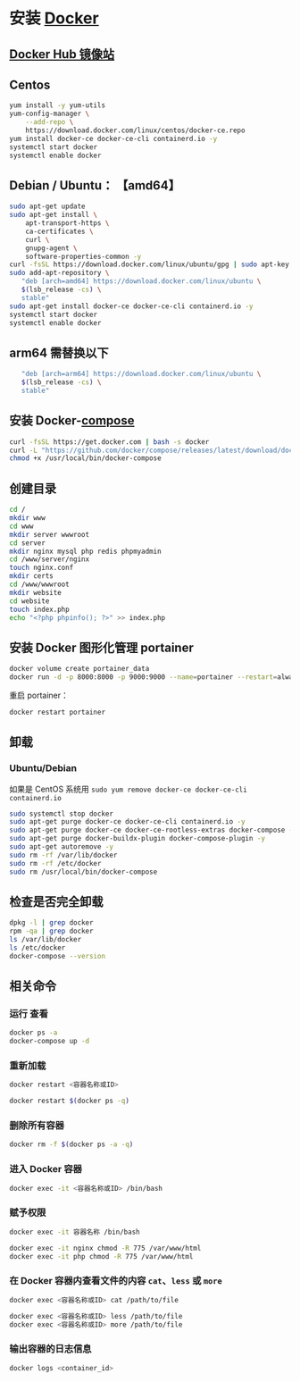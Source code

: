 # 安装 [Docker](https://www.docker.com/)

## [Docker Hub 镜像站](https://hub.docker.com/)

## Centos

```bash
yum install -y yum-utils
yum-config-manager \
    --add-repo \
    https://download.docker.com/linux/centos/docker-ce.repo
yum install docker-ce docker-ce-cli containerd.io -y
systemctl start docker
systemctl enable docker
```

## Debian / Ubuntu： 【amd64】

```bash
sudo apt-get update
sudo apt-get install \
    apt-transport-https \
    ca-certificates \
    curl \
    gnupg-agent \
    software-properties-common -y
curl -fsSL https://download.docker.com/linux/ubuntu/gpg | sudo apt-key add -
sudo add-apt-repository \
   "deb [arch=amd64] https://download.docker.com/linux/ubuntu \
   $(lsb_release -cs) \
   stable"
sudo apt-get install docker-ce docker-ce-cli containerd.io -y
systemctl start docker
systemctl enable docker
```

## arm64 需替换以下

```bash
   "deb [arch=arm64] https://download.docker.com/linux/ubuntu \
   $(lsb_release -cs) \
   stable"
```

## 安装 Docker-[compose](https://github.com/docker/compose)

```bash
curl -fsSL https://get.docker.com | bash -s docker
curl -L "https://github.com/docker/compose/releases/latest/download/docker-compose-$(uname -s)-$(uname -m)" -o /usr/local/bin/docker-compose
chmod +x /usr/local/bin/docker-compose
```

## 创建目录

```bash
cd /
mkdir www
cd www
mkdir server wwwroot 
cd server
mkdir nginx mysql php redis phpmyadmin
cd /www/server/nginx
touch nginx.conf
mkdir certs
cd /www/wwwroot
mkdir website
cd website
touch index.php
echo "<?php phpinfo(); ?>" >> index.php
```

## 安装 Docker 图形化管理 portainer

```bash
docker volume create portainer_data
docker run -d -p 8000:8000 -p 9000:9000 --name=portainer --restart=always -v /var/run/docker.sock:/var/run/docker.sock -v portainer_data:/data portainer/portainer-ce
```

重启 portainer：

```bash
docker restart portainer
```

## 卸载

### Ubuntu/Debian

如果是 CentOS 系统用 `sudo yum remove docker-ce docker-ce-cli containerd.io`

```bash
sudo systemctl stop docker
sudo apt-get purge docker-ce docker-ce-cli containerd.io -y
sudo apt-get purge docker-ce docker-ce-rootless-extras docker-compose -y
sudo apt-get purge docker-buildx-plugin docker-compose-plugin -y
sudo apt-get autoremove -y
sudo rm -rf /var/lib/docker
sudo rm -rf /etc/docker
sudo rm /usr/local/bin/docker-compose
```

## 检查是否完全卸载

```bash
dpkg -l | grep docker
rpm -qa | grep docker
ls /var/lib/docker
ls /etc/docker
docker-compose --version
```

## 相关命令

### 运行 查看

```bash
docker ps -a
docker-compose up -d
```

### 重新加载

```bash
docker restart <容器名称或ID>

docker restart $(docker ps -q)
```

### 删除所有容器

```bash
docker rm -f $(docker ps -a -q)
```

### 进入 Docker 容器

```bash
docker exec -it <容器名称或ID> /bin/bash
```

### 赋予权限

```bash
docker exec -it 容器名称 /bin/bash

docker exec -it nginx chmod -R 775 /var/www/html
docker exec -it php chmod -R 775 /var/www/html
```

### 在 Docker 容器内查看文件的内容  `cat`、`less` 或 `more`

```bash
docker exec <容器名称或ID> cat /path/to/file

docker exec <容器名称或ID> less /path/to/file
docker exec <容器名称或ID> more /path/to/file
```

### 输出容器的日志信息

```bash
docker logs <container_id>
```

